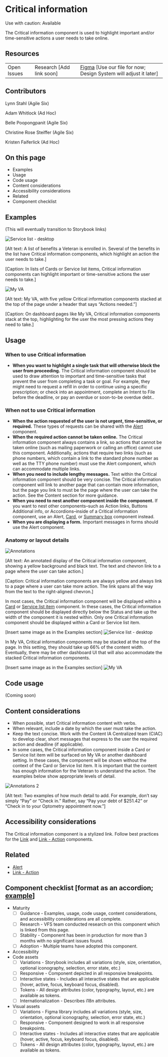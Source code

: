 # Critical information

Use with caution: Available

The Critical information component is used to highlight important and/or time-sensitive actions a user needs to take online.

## Resources
<table>
  <tr>
   <td>Open Issues
   </td>
   <td>Research [Add link soon]
   </td>
   <td><a href="https://www.figma.com/design/UOx5GSKdZW9GVAjy7078hT/AEDP---Critical-Information?node-id=2-129&t=wkfhJB4eXXQAgeV2-1">Figma</a> [Use our file for now; Design System will adjust it later]
   </td>
  </tr>
</table>

## Contributors

Lynn Stahl (Agile Six)

Adam Whitlock (Ad Hoc)

Belle Poopongpanit (Agile Six)

Christine Rose Steiffer (Agile Six)

Kristen Faiferlick (Ad Hoc)

## On this page

* Examples
* Usage
* Code usage
* Content considerations
* Accessibility considerations 
* Related
* Component checklist


## Examples

(This will eventually transition to Storybook links)

![Service list - desktop](https://github.com/user-attachments/assets/e763c2f6-492f-4717-8b09-0d3dbebb2690)

[Alt text: A list of benefits a Veteran is enrolled in. Several of the benefits in the list have Critical information components, which highlight an action the user needs to take.]

[Caption: In lists of Cards or Service list items, Critical information components can highlight important or time-sensitive actions the user needs to take.]

![My VA](https://github.com/user-attachments/assets/46f768dd-ac0d-424a-bdce-56156c0f92e5)

[Alt text: My VA, with five yellow Critical information components stacked at the top of the page under a header that says “Actions needed.”]

[Caption: On dashboard pages like My VA, Critical information components stack at the top, highlighting for the user the most pressing actions they need to take.]


## Usage

### When to use Critical information

* **When you want to highlight a single task that will otherwise block the user from proceeding.** The Critical information component should be used to draw attention to important and time-sensitive tasks that prevent the user from completing a task or goal. For example, they might need to request a refill in order to continue using a specific prescription; or check into an appointment, complete an Intent to File before the deadline, or pay an overdue or soon-to-be overdue debt.. 

### When not to use Critical information

* **When the action requested of the user is not urgent, time-sensitive, or required.** These types of requests can be shared with the [Alert](https://design.va.gov/components/alert/) component.
* **When the required action cannot be taken online.** The Critical information component always contains a link, so actions that cannot be taken online (such as mailing paperwork or calling an office) cannot use this component. Additionally, actions that require two links (such as phone numbers, which contain a link to the standard phone number as well as the TTY phone number) must use the Alert component, which can accommodate multiple links. 
* **When you need to include lengthy messages.** Text within the Critical information component should be very concise. The Critical information component will link to another page that can contain more information, but the page you link to must be the page where the user can take the action. See the Content section for more guidance.
* **When you need to nest another component inside the component.** If you want to nest other components–such as Action links, Buttons Additional info, or Accordions–inside of a Critical information component, use an Alert, [Card](https://design.va.gov/components/card), or [Summary box](https://design.va.gov/components/summary-box) component instead.
* **When you are displaying a form.** Important messages in forms should use the Alert component. 

### Anatomy or layout details

![Annotations](https://github.com/user-attachments/assets/1f640f8b-0373-4414-bcc5-c659388dbdd6)

[Alt text: An annotated display of the Critical information component, showing a yellow background and black text. The text and chevron link to a page where the user can take action.]

[Caption: Critical information components are always yellow and always link to a page where a user can take more action. The link spans all the way from the text to the right-aligned chevron.]

In most cases, the Critical information component will be displayed within a [Card](https://design.va.gov/components/card) or [Service list item](https://design.va.gov/components/service-list-item) component. In these cases, the Critical information component should be displayed directly below the Status and take up the width of the component it is nested within. Only one Critical information component should be displayed within a Card or Service list item.

[Insert same image as in the Examples section]
![Service list - desktop](https://github.com/user-attachments/assets/742a38d5-dfd3-4339-9db9-49a5ec14ed17)

In My VA, Critical information components may be stacked at the top of the page. In this setting, they should take up 66% of the content width. Eventually, there may be other dashboard UI that will also accommodate the stacked Critical information components. 

[Insert same image as in the Examples section]
![My VA](https://github.com/user-attachments/assets/0a5135e9-a4a2-40a4-99ae-47b6ff57635c)


## Code usage

(Coming soon)

## Content considerations

* When possible, start Critical information content with verbs.
* When relevant, include a date by which the user must take the action.
* Keep the text concise. Work with the Content IA Centralized team (CIAC) to develop clear, short messages that express to the user the required action and deadline (if applicable). 
* In some cases, the Critical information component inside a Card or Service list item will be surfaced on My VA or another dashboard setting. In these cases, the component will be shown without the context of the Card or Service list item. It is important that the content has enough information for the Veteran to understand the action. The examples below show appropriate levels of detail. 

![Annotations 2](https://github.com/user-attachments/assets/10dcd3ef-3957-4a99-a499-1ee1e08ea87b)

[Alt text: Two examples of how much detail to add. For example, don’t say simply “Pay” or “Check in.” Rather, say “Pay your debt of $251.42” or “Check in to your Optometry appointment now.”]

## Accessibility considerations 

The Critical information component is a stylized link. Follow best practices for the [Link](https://design.va.gov/components/link/) and [Link - Action](https://design.va.gov/components/link/action) components. 

## Related

* [Alert](https://design.va.gov/components/alert/)
* [Link - Action](https://design.va.gov/components/link/action)

## Component checklist [format as an accordion; [example](https://design.va.gov/components/additional-info#component-checklist)]

* Maturity
    - [ ] Guidance - Examples, usage, code usage, content considerations, and accessibility considerations are all complete.
    - [ ] Research - VFS team conducted research on this component which is linked from this page.
    - [ ] Stability - Component has been in production for more than 3 months with no significant issues found.
    - [ ]  Adoption - Multiple teams have adopted this component.
* Accessibility
* Code assets
    - [ ] ​​Variations - Storybook includes all variations (style, size, orientation, optional iconography, selection, error state, etc.)
    - [ ] Responsive - Component depicted in all responsive breakpoints.
    - [ ] Interactive states - Includes all interactive states that are applicable (hover, active, focus, keyboard focus, disabled).
    - [ ] Tokens - All design attributes (color, typography, layout, etc.) are available as tokens.
    - [ ] Internationalization - Describes i18n attributes.
* Visual assets
    - [ ] Variations - Figma library includes all variations (style, size, orientation, optional iconography, selection, error state, etc.)
    - [ ] Responsive - Component designed to work in all responsive breakpoints.
    - [ ] Interactive states - Includes all interactive states that are applicable (hover, active, focus, keyboard focus, disabled).
    - [ ] Tokens - All design attributes (color, typography, layout, etc.) are available as tokens.

